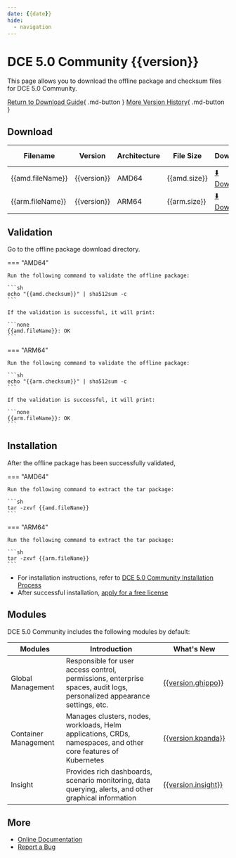 ```yaml
---
date: {{date}}
hide:
  - navigation
---
```


# DCE 5.0 Community {{version}}

This page allows you to download the offline package and checksum files for DCE 5.0 Community.

[Return to Download Guide](../index.md){ .md-button }
[More Version History](./dce5-installer-history.md){ .md-button }

## Download

| Filename | Version | Architecture | File Size | Download | Update Date |
| -------- | ------- | ------------ | --------- | -------- | ----------- |
| {{amd.fileName}} | {{version}} | AMD64 | {{amd.size}} | [:arrow_down: Download]({{amd.downloadLink}}) | {{date}} |
| {{arm.fileName}} | {{version}} | ARM64 | {{arm.size}} | [:arrow_down: Download]({{arm.downloadLink}}) | {{date}} |

## Validation

Go to the offline package download directory.

=== "AMD64"

    Run the following command to validate the offline package:

    ```sh
    echo "{{amd.checksum}}" | sha512sum -c
    ```

    If the validation is successful, it will print:

    ```none
    {{amd.fileName}}: OK
    ```

=== "ARM64"

    Run the following command to validate the offline package:

    ```sh
    echo "{{arm.checksum}}" | sha512sum -c
    ```

    If the validation is successful, it will print:

    ```none
    {{arm.fileName}}: OK
    ```

## Installation

After the offline package has been successfully validated,

=== "AMD64"

    Run the following command to extract the tar package:

    ```sh
    tar -zxvf {{amd.fileName}}
    ```

=== "ARM64"

    Run the following command to extract the tar package:

    ```sh
    tar -zxvf {{arm.fileName}}
    ```

- For installation instructions, refer to [DCE 5.0 Community Installation Process](../../install/community/k8s/online.md#_2)
- After successful installation, [apply for a free license](../../dce/license0.md)

## Modules

DCE 5.0 Community includes the following modules by default:

| Modules | Introduction | What's New |
| -------- | ----------- | ---------- |
| Global Management | Responsible for user access control, permissions, enterprise spaces, audit logs, personalized appearance settings, etc. | [{{version.ghippo}}](../../ghippo/intro/release-notes.md#{{version.ghippo.ap}}) |
| Container Management | Manages clusters, nodes, workloads, Helm applications, CRDs, namespaces, and other core features of Kubernetes | [{{version.kpanda}}](../../kpanda/intro/release-notes.md#{{version.kpanda.ap}}) |
| Insight | Provides rich dashboards, scenario monitoring, data querying, alerts, and other graphical information | [{{version.insight}}](../../insight/intro/releasenote.md#{{version.insight.ap}}) |

## More

- [Online Documentation](../../dce/index.md)
- [Report a Bug](https://github.com/DaoCloud/DaoCloud-docs/issues)
